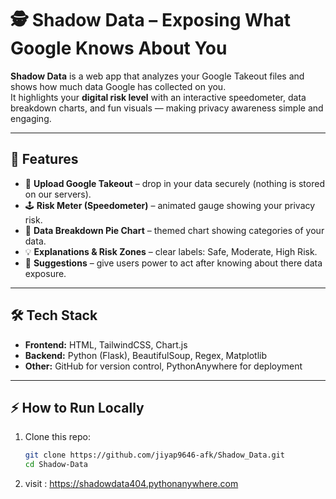 # 🕵️ Shadow Data – Exposing What Google Knows About You  

**Shadow Data** is a web app that analyzes your Google Takeout files and shows how much data Google has collected on you.  
It highlights your **digital risk level** with an interactive speedometer, data breakdown charts, and fun visuals — making privacy awareness simple and engaging.  

---

## 🚀 Features
- 📂 **Upload Google Takeout** – drop in your data securely (nothing is stored on our servers).  
- 🕹️ **Risk Meter (Speedometer)** – animated gauge showing your privacy risk.  
- 🎨 **Data Breakdown Pie Chart** – themed chart showing categories of your data.  
- 💡 **Explanations & Risk Zones** – clear labels: Safe, Moderate, High Risk.  
- 🎉 **Suggestions** – give users power to act after knowing about there data exposure.
---

## 🛠️ Tech Stack
- **Frontend:** HTML, TailwindCSS, Chart.js
- **Backend:** Python (Flask), BeautifulSoup, Regex, Matplotlib  
- **Other:** GitHub for version control, PythonAnywhere for deployment  


---

## ⚡ How to Run Locally
1. Clone this repo:  
   ```bash
   git clone https://github.com/jiyap9646-afk/Shadow_Data.git
   cd Shadow-Data

2. visit : https://shadowdata404.pythonanywhere.com
